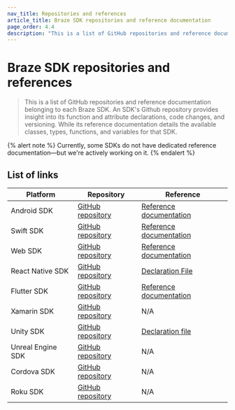 ```yaml
---
nav_title: Repositories and references
article_title: Braze SDK repositories and reference documentation
page_order: 4.4
description: "This is a list of GitHub repositories and reference documentation belonging to each Braze SDK."
---
```


# Braze SDK repositories and references

> This is a list of GitHub repositories and reference documentation belonging to each Braze SDK. An SDK's Github repository provides insight into its function and attribute declarations, code changes, and versioning. While its reference documentation details the available classes, types, functions, and variables for that SDK.

{% alert note %}
Currently, some SDKs do not have dedicated reference documentation&#8212;but we're actively working on it.
{% endalert %}

## List of links

| Platform      | Repository                                                                 | Reference                                                                                                                                    |
| ------------- | ---------------------------------------------------------------------------------- | --------------------------------------------------------------------------------------------------------------------------------------------------------- |
| Android SDK       | [GitHub repository](https://github.com/braze-inc/braze-android-sdk)      | [Reference documentation](https://braze-inc.github.io/braze-android-sdk/kdoc/index.html)                                                                           |
| Swift SDK           | [GitHub repository](https://github.com/braze-inc/braze-swift-sdk)            | [Reference documentation](https://braze-inc.github.io/braze-swift-sdk/documentation/brazekit/braze)                                                                |
| Web SDK           | [GitHub repository](https://github.com/braze-inc/braze-web-sdk)              | [Reference documentation](https://js.appboycdn.com/web-sdk/latest/doc/modules/braze.html#initialize)                                                               |
| React Native SDK  | [GitHub repository](https://github.com/braze-inc/braze-react-native-sdk) | [Declaration File](https://github.com/braze-inc/braze-react-native-sdk/blob/74b185ab3b7fb3b3345b36ff24f2b255fb83f5de/src/index.d.ts)                   |
| Flutter SDK       | [GitHub repository](https://github.com/braze-inc/braze-flutter-sdk)      | [Reference documentation](https://pub.dev/documentation/braze_plugin/latest/braze_plugin/)                                                                         |
| Xamarin SDK       | [GitHub repository](https://github.com/braze-inc/braze-xamarin-sdk)      | N/A                                                                                                                                                         |
| Unity SDK         | [GitHub repository](https://github.com/braze-inc/braze-unity-sdk)          | [Declaration file](https://github.com/braze-inc/braze-unity-sdk/blob/73d5729b934f813ee7a827a1f4c83fb00fb17039/Assets/Plugins/Appboy/BrazePlatform.cs)     |
| Unreal Engine SDK | [GitHub repository](https://github.com/braze-inc/braze-unreal-sdk)        | N/A                                                                                                                                                         |
| Cordova SDK       | [GitHub repository](https://github.com/braze-inc/braze-cordova-sdk)      | N/A                                                                                                                                                         |
| Roku SDK          | [GitHub repository](https://github.com/braze-inc/braze-roku-sdk)            | N/A                                                                                                                                                         |
